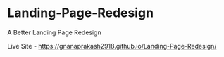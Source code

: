 # Landing-Page-Redesign
A Better Landing Page Redesign

Live Site - https://gnanaprakash2918.github.io/Landing-Page-Redesign/
